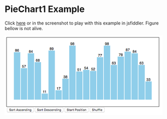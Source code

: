 # PieChart1 Example

Click [here][jsfiddle] or in the screenshot to play with this example in 
jsfiddler. Figure bellow is not alive.

[![PieChart1 Screenshoot](https://raw.githubusercontent.com/renato-mauro/redot/master/examples/barchart1/BarChart1.png "PieChart1 Screenshoot")][jsfiddle]

[jsfiddle]: https://jsfiddle.net/renatomauro/mrvv1h2a/

